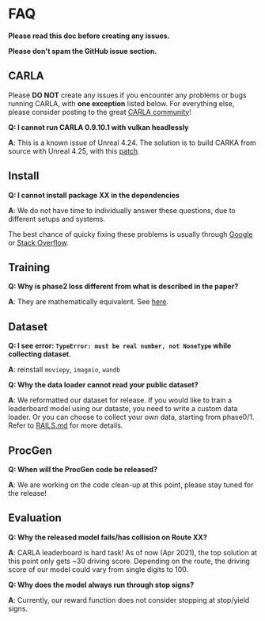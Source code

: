 # FAQ

**Please read this doc before creating any issues.**

**Please don't spam the GitHub issue section.**

## CARLA
Please **DO NOT** create any issues if you encounter any problems or bugs running CARLA, with **one exception** listed below. 
For everything else, please consider posting to the great [CARLA community](https://github.com/carla-simulator/carla/)!

**Q: I cannot run CARLA 0.9.10.1 with vulkan headlessly**

**A**: This is a known issue of Unreal 4.24. The solution is to build CARKA 
from source with Unreal 4.25, with this [patch](https://github.com/carla-simulator/carla/issues/3214#issuecomment-769140155).

## Install

**Q: I cannot install package XX in the dependencies**

**A**: We do not have time to individually answer these questions, due to different setups and systems.

The best chance of quicky fixing these problems is usually through [Google](https://www.google.com/) or [Stack Overflow](https://stackoverflow.com/).

## Training

**Q: Why is phase2 loss different from what is described in the paper?**

**A**: They are mathematically equivalent. See [here](https://github.com/dotchen/WorldOnRails/issues/17#issuecomment-868044575).

## Dataset

**Q: I see error: `TypeError: must be real number, not NoneType` while collecting dataset.**

**A**: reinstall `moviepy`, `imageio`, `wandb`

**Q: Why the data loader cannot read your public dataset?**

**A**: We reformatted our dataset for release. If you would like to train a leaderboard model using our dataste, you need to write a custom data loader.
Or you can choose to collect your own data, starting from phase0/1. Refer to [RAILS.md](RAILS.md) for more details. 

## ProcGen

**Q: When will the ProcGen code be released?**

**A**: We are working on the code clean-up at this point, please stay tuned for the release!

## Evaluation

**Q: Why the released model fails/has collision on Route XX?**

**A**: CARLA leaderboard is hard task! As of now (Apr 2021), the top solution at this point only gets ~30 driving score. 
Depending on the route, the driving score of our model could vary from single digits to 100.

**Q: Why does the model always run through stop signs?**

**A**: Currently, our reward function does not consider stopping at stop/yield signs. 



